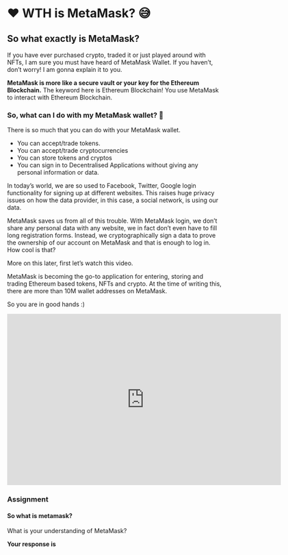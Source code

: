 ﻿# ❤️ WTH is MetaMask? 😅

## **So what exactly is MetaMask?**

If you have ever purchased crypto, traded it or just played around with NFTs, I am sure you must have heard of MetaMask Wallet. If you haven’t, don’t worry! I am gonna explain it to you.  
  
**MetaMask is more like a secure vault or your key for the Ethereum Blockchain.**  The keyword here is  Ethereum Blockchain! You use MetaMask to interact with Ethereum Blockchain.

### So, what can I do with my MetaMask wallet? 🧐

There is so much that you can do with your MetaMask wallet.

-   You can accept/trade tokens.
-   You can accept/trade cryptocurrencies
-   You can store tokens and cryptos
-   You can sign in to Decentralised Applications without giving any personal information or data.

In today’s world, we are so used to Facebook, Twitter, Google login functionality for signing up at different websites. This raises huge privacy issues on how the data provider, in this case, a social network, is using our data.

MetaMask saves us from all of this trouble. With MetaMask login, we don’t share any personal data with any website, we in fact don’t even have to fill long registration forms. Instead, we cryptographically sign a data to prove the ownership of our account on MetaMask and that is enough to log in. How cool is that?

More on this later, first let’s watch this video.

MetaMask is becoming the go-to application for entering, storing and trading Ethereum based tokens, NFTs and crypto.  At the time of writing this, there are more than 10M wallet addresses on MetaMask.

So you are in good hands :)

<iframe src="https://www.loom.com/embed/95dfd6382bb4457db8af1b00a7a11c4f" frameborder="0" webkitallowfullscreen mozallowfullscreen allowfullscreen width="640" height="400"></iframe>


### Assignment

#### So what is metamask?

What is your understanding of MetaMask?

**Your response is**
